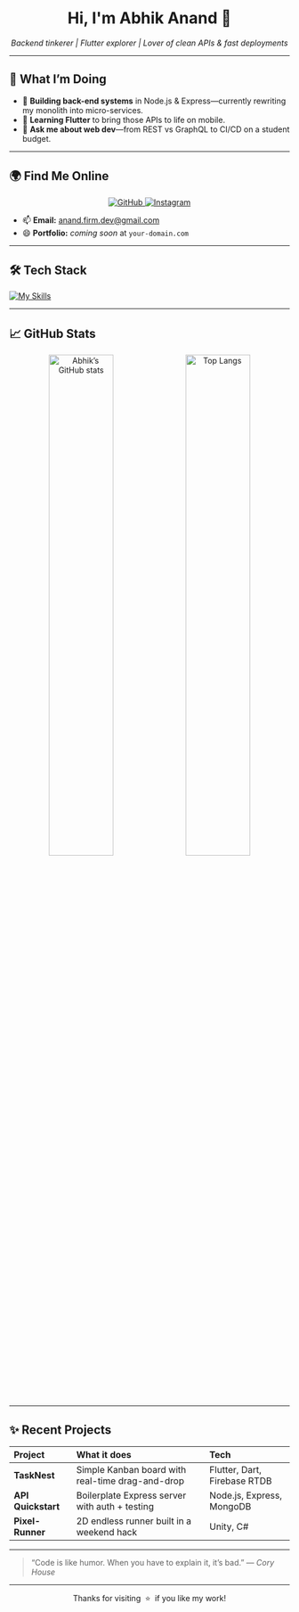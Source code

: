 <h1 align="center">
  Hi, I'm Abhik Anand&nbsp;👋
</h1>

<p align="center">
  <i>Backend tinkerer | Flutter explorer | Lover of clean APIs & fast deployments</i>
</p>

---

## 🚀 What I’m Doing
- 🔭 **Building back-end systems** in Node.js & Express—currently rewriting my monolith into micro-services.
- 🌱 **Learning Flutter** to bring those APIs to life on mobile.
- 💬 **Ask me about web dev**—from REST vs GraphQL to CI/CD on a student budget.

---

## 🌍 Find Me Online
<p id="badges" align="center">
  <a href="https://github.com/Avi974">
    <img src="https://img.shields.io/badge/GitHub-000?style=for-the-badge&logo=github&logoColor=white" alt="GitHub"/>
  </a>
  <a href="https://www.instagram.com/avixoxo_7">
    <img src="https://img.shields.io/badge/Instagram-E4405F?style=for-the-badge&logo=instagram&logoColor=white" alt="Instagram"/>
  </a>
  <!-- Uncomment when ready
  <a href="https://twitter.com/YOUR_HANDLE">
    <img src="https://img.shields.io/badge/Twitter-1DA1F2?style=for-the-badge&logo=twitter&logoColor=white" alt="Twitter"/>
  </a>
  -->
</p>

- 📫 **Email:** anand.firm.dev@gmail.com  
- 😄 **Portfolio:** *coming soon* at `your-domain.com`

---

## 🛠️ Tech Stack
[![My Skills](https://skillicons.dev/icons?i=flutter,dart,unity,nodejs,express,html,css,javascript,mongodb,git&perline=5)](https://skillicons.dev)

---

## 📈 GitHub Stats
<p align="center">
  <img src="https://github-readme-stats.vercel.app/api?username=Avi974&show_icons=true&theme=transparent&hide_rank=true" alt="Abhik’s GitHub stats" width="48%" />
  <img src="https://github-readme-stats.vercel.app/api/top-langs/?username=Avi974&layout=compact&theme=transparent&langs_count=8" alt="Top Langs" width="48%" />
</p>

<!-- Streaks (optional) -->
<!--
<p align="center">
  <img src="https://github-readme-streak-stats.herokuapp.com?user=Avi974&theme=transparent" alt="GitHub Streak"/>
</p>
-->

---

## ✨ Recent Projects
| Project | What it does | Tech |
| :--- | :--- | :--- |
| **TaskNest** | Simple Kanban board with real-time drag-and-drop | Flutter, Dart, Firebase RTDB |
| **API Quickstart** | Boilerplate Express server with auth + testing | Node.js, Express, MongoDB |
| **Pixel-Runner** | 2D endless runner built in a weekend hack | Unity, C# |

---

> “Code is like humor. When you have to explain it, it’s bad.” — *Cory House*

---

<p align="center">
  Thanks for visiting &nbsp;⭐&nbsp; if you like my work!
</p>
